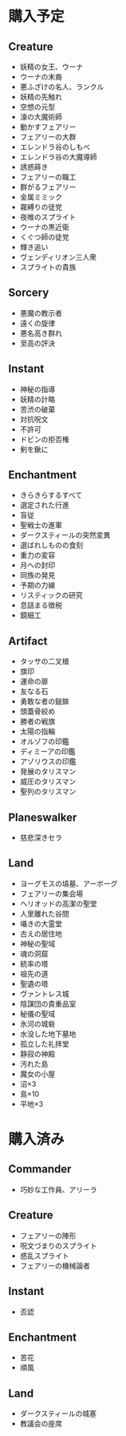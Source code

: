 # 購入予定
## Creature
- 妖精の女王、ウーナ
- ウーナの末裔
- 悪ふざけの名人、ランクル
- 妖精の先触れ
- 空想の元型
- 濠の大魔術師
- 動かすフェアリー
- フェアリーの大群
- エレンドラ谷のしもべ
- エレンドラ谷の大魔導師
- 誘惑蒔き
- フェアリーの職工
- 群がるフェアリー
- 金属ミミック
- 霧縛りの徒党
- 夜帷のスプライト
- ウーナの黒近衛
- くぐつ師の徒党
- 輝き追い
- ヴェンディリオン三人衆
- スプライトの貴族

## Sorcery
- 悪魔の教示者
- 遠くの旋律
- 悪名高き群れ
- 至高の評決

## Instant
- 神秘の指導
- 妖精の計略
- 苦渋の破棄
- 対抗呪文
- 不許可
- ドビンの拒否権
- 剣を鍬に

## Enchantment
- きらきらするすべて
- 選定された行進
- 盲従
- 聖戦士の進軍
- ダークスティールの突然変異
- 選ばれしものの食刻
- 重力の変容
- 月への封印
- 同族の発見
- 予期の力線
- リスティックの研究
- 息詰まる徴税
- 鏡細工

## Artifact
- タッサの二叉槍
- 旗印
- 運命の扉
- 友なる石
- 勇敢な者の鎚鉾
- 頭蓋骨絞め
- 勝者の戦旗
- 太陽の指輪
- オルゾフの印鑑
- ディミーアの印鑑
- アゾリウスの印鑑
- 発展のタリスマン
- 威圧のタリスマン
- 聖列のタリスマン

## Planeswalker
- 慈悲深きセラ

## Land
- ヨーグモスの墳墓、アーボーグ
- フェアリーの集会場
- ヘリオッドの高潔の聖堂
- 人里離れた谷間
- 囁きの大霊堂
- 古えの居住地
- 神秘の聖域
- 魂の洞窟
- 統率の塔
- 祖先の道
- 聖遺の塔
- ヴァントレス城
- 陰謀団の貴重品室
- 秘儀の聖域
- 氷河の城砦
- 水没した地下墓地
- 孤立した礼拝堂
- 静寂の神殿
- 汚れた島
- 魔女の小屋
- 沼×3
- 島×10
- 平地×3

# 購入済み
## Commander
- 巧妙な工作員、アリーラ

## Creature
- フェアリーの陣形
- 呪文づまりのスプライト
- 惑乱スプライト
- フェアリーの機械論者

## Instant
- 否認

## Enchantment
- 苦花
- 順風

## Land
- ダークスティールの城塞
- 教議会の座席
